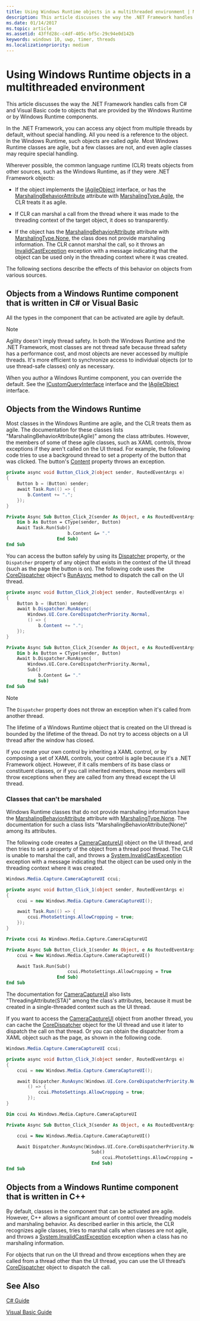```yaml
---
title: Using Windows Runtime objects in a multithreaded environment | Microsoft Docs
description: This article discusses the way the .NET Framework handles calls from C# and Visual Basic code to objects that are provided by the Windows Runtime or by Windows Runtime components.
ms.date: 01/14/2017
ms.topic: article
ms.assetid: 43ffd28c-c4df-405c-bf5c-29c94e0d142b
keywords: windows 10, uwp, timer, threads
ms.localizationpriority: medium
---
```

# Using Windows Runtime objects in a multithreaded environment
This article discusses the way the .NET Framework handles calls from C# and Visual Basic code to objects that are provided by the Windows Runtime or by Windows Runtime components.

In the .NET Framework, you can access any object from multiple threads by default, without special handling. All you need is a reference to the object. In the Windows Runtime, such objects are called *agile*. Most Windows Runtime classes are agile, but a few classes are not, and even agile classes may require special handling.

Wherever possible, the common language runtime (CLR) treats objects from other sources, such as the Windows Runtime, as if they were .NET Framework objects:

- If the object implements the [IAgileObject](https://docs.microsoft.com/windows/desktop/api/objidl/nn-objidl-iagileobject) interface, or has the [MarshalingBehaviorAttribute](https://go.microsoft.com/fwlink/p/?LinkId=256022) attribute with [MarshalingType.Agile](https://go.microsoft.com/fwlink/p/?LinkId=256023), the CLR treats it as agile.

- If CLR can marshal a call from the thread where it was made to the threading context of the target object, it does so transparently.

- If the object has the [MarshalingBehaviorAttribute](https://go.microsoft.com/fwlink/p/?LinkId=256022) attribute with [MarshalingType.None](https://go.microsoft.com/fwlink/p/?LinkId=256023), the class does not provide marshaling information. The CLR cannot marshal the call, so it throws an [InvalidCastException](/dotnet/api/system.invalidcastexception) exception with a message indicating that the object can be used only in the threading context where it was created.

The following sections describe the effects of this behavior on objects from various sources.

## Objects from a Windows Runtime component that is written in C# or Visual Basic
All the types in the component that can be activated are agile by default.

> [!NOTE]
>  Agility doesn't imply thread safety. In both the Windows Runtime and the .NET Framework, most classes are not thread safe because thread safety has a performance cost, and most objects are never accessed by multiple threads. It's more efficient to synchronize access to individual objects (or to use thread-safe classes) only as necessary.

When you author a Windows Runtime component, you can override the default. See the [ICustomQueryInterface](/dotnet/api/system.runtime.interopservices.icustomqueryinterface) interface and the [IAgileObject](https://docs.microsoft.com/windows/desktop/api/objidl/nn-objidl-iagileobject) interface.

## Objects from the Windows Runtime
Most classes in the Windows Runtime are agile, and the CLR treats them as agile. The documentation for these classes lists "MarshalingBehaviorAttribute(Agile)" among the class attributes. However, the members of some of these agile classes, such as XAML controls, throw exceptions if they aren't called on the UI thread. For example, the following code tries to use a background thread to set a property of the button that was clicked. The button's [Content](https://go.microsoft.com/fwlink/p/?LinkId=256025) property throws an exception.

```csharp
private async void Button_Click_2(object sender, RoutedEventArgs e)
{
    Button b = (Button) sender;
    await Task.Run(() => {
        b.Content += ".";
    });
}
```

```vb
Private Async Sub Button_Click_2(sender As Object, e As RoutedEventArgs)
    Dim b As Button = CType(sender, Button)
    Await Task.Run(Sub()
                       b.Content &= "."
                   End Sub)
End Sub
```

You can access the button safely by using its [Dispatcher](https://go.microsoft.com/fwlink/p/?LinkId=256026) property, or the `Dispatcher` property of any object that exists in the context of the UI thread (such as the page the button is on). The following code uses the [CoreDispatcher](https://go.microsoft.com/fwlink/p/?LinkId=256029) object's [RunAsync](https://go.microsoft.com/fwlink/p/?LinkId=256030) method to dispatch the call on the UI thread.

```csharp
private async void Button_Click_2(object sender, RoutedEventArgs e)
{
    Button b = (Button) sender;
    await b.Dispatcher.RunAsync(
        Windows.UI.Core.CoreDispatcherPriority.Normal,
        () => {
            b.Content += ".";
    });
}

```

```vb
Private Async Sub Button_Click_2(sender As Object, e As RoutedEventArgs)
    Dim b As Button = CType(sender, Button)
    Await b.Dispatcher.RunAsync(
        Windows.UI.Core.CoreDispatcherPriority.Normal,
        Sub()
            b.Content &= "."
        End Sub)
End Sub
```

> [!NOTE]
>  The `Dispatcher` property does not throw an exception when it's called from another thread.

The lifetime of a Windows Runtime object that is created on the UI thread is bounded by the lifetime of the thread. Do not try to access objects on a UI thread after the window has closed.

If you create your own control by inheriting a XAML control, or by composing a set of XAML controls, your control is agile because it's a .NET Framework object. However, if it calls members of its base class or constituent classes, or if you call inherited members, those members will throw exceptions when they are called from any thread except the UI thread.

### Classes that can't be marshaled
Windows Runtime classes that do not provide marshaling information have the [MarshalingBehaviorAttribute](https://go.microsoft.com/fwlink/p/?LinkId=256022) attribute with [MarshalingType.None](https://go.microsoft.com/fwlink/p/?LinkId=256023). The documentation for such a class lists "MarshalingBehaviorAttribute(None)" among its attributes.

The following code creates a [CameraCaptureUI](https://go.microsoft.com/fwlink/p/?LinkId=256027) object on the UI thread, and then tries to set a property of the object from a thread pool thread. The CLR is unable to marshal the call, and throws a [System.InvalidCastException](/dotnet/api/system.invalidcastexception) exception with a message indicating that the object can be used only in the threading context where it was created.

```csharp
Windows.Media.Capture.CameraCaptureUI ccui;

private async void Button_Click_1(object sender, RoutedEventArgs e)
{
    ccui = new Windows.Media.Capture.CameraCaptureUI();

    await Task.Run(() => {
        ccui.PhotoSettings.AllowCropping = true;
    });
}

```

```vb
Private ccui As Windows.Media.Capture.CameraCaptureUI

Private Async Sub Button_Click_1(sender As Object, e As RoutedEventArgs)
    ccui = New Windows.Media.Capture.CameraCaptureUI()

    Await Task.Run(Sub()
                       ccui.PhotoSettings.AllowCropping = True
                   End Sub)
End Sub
```

The documentation for [CameraCaptureUI](https://go.microsoft.com/fwlink/p/?LinkId=256027) also lists "ThreadingAttribute(STA)" among the class's attributes, because it must be created in a single-threaded context such as the UI thread.

If you want to access the [CameraCaptureUI](https://go.microsoft.com/fwlink/p/?LinkId=256027) object from another thread, you can cache the [CoreDispatcher](https://go.microsoft.com/fwlink/p/?LinkId=256029) object for the UI thread and use it later to dispatch the call on that thread. Or you can obtain the dispatcher from a XAML object such as the page, as shown in the following code.

```csharp
Windows.Media.Capture.CameraCaptureUI ccui;

private async void Button_Click_3(object sender, RoutedEventArgs e)
{
    ccui = new Windows.Media.Capture.CameraCaptureUI();

    await Dispatcher.RunAsync(Windows.UI.Core.CoreDispatcherPriority.Normal,
        () => {
            ccui.PhotoSettings.AllowCropping = true;
        });
}

```

```vb
Dim ccui As Windows.Media.Capture.CameraCaptureUI

Private Async Sub Button_Click_3(sender As Object, e As RoutedEventArgs)

    ccui = New Windows.Media.Capture.CameraCaptureUI()

    Await Dispatcher.RunAsync(Windows.UI.Core.CoreDispatcherPriority.Normal,
                                Sub()
                                    ccui.PhotoSettings.AllowCropping = True
                                End Sub)
End Sub
```

## Objects from a Windows Runtime component that is written in C++
By default, classes in the component that can be activated are agile. However, C++ allows a significant amount of control over threading models and marshaling behavior. As described earlier in this article, the CLR recognizes agile classes, tries to marshal calls when classes are not agile, and throws a [System.InvalidCastException](/dotnet/api/system.invalidcastexception) exception when a class has no marshaling information.

For objects that run on the UI thread and throw exceptions when they are called from a thread other than the UI thread, you can use the UI thread’s [CoreDispatcher](https://go.microsoft.com/fwlink/p/?LinkId=256029) object to dispatch the call.

## See Also
[C# Guide](/dotnet/csharp/)

[Visual Basic Guide](/dotnet/visual-basic/)

